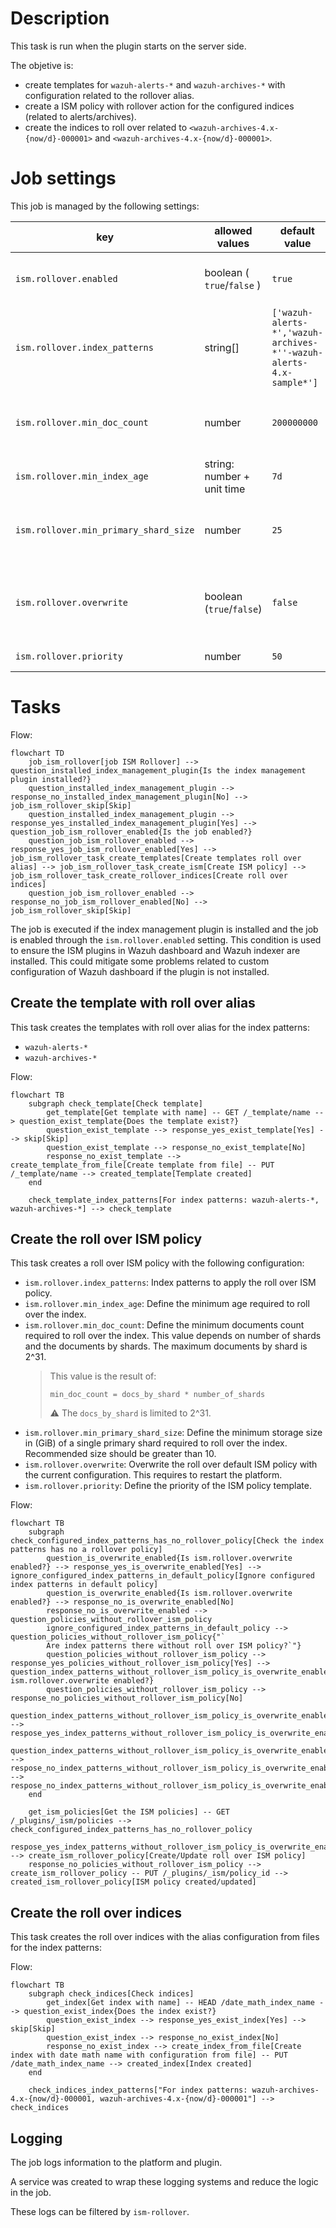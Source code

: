 # Description

This task is run when the plugin starts on the server side.

The objetive is:

- create templates for `wazuh-alerts-*` and `wazuh-archives-*` with configuration related to the rollover alias.
- create a ISM policy with rollover action for the configured indices (related to alerts/archives).
- create the indices to roll over related to `<wazuh-archives-4.x-{now/d}-000001>` and `<wazuh-archives-4.x-{now/d}-000001>`.

# Job settings

This job is managed by the following settings:

| key                                   | allowed values             | default value                                                      | description                                                                                                                                     |
| ------------------------------------- | -------------------------- | ------------------------------------------------------------------ | ----------------------------------------------------------------------------------------------------------------------------------------------- |
| `ism.rollover.enabled`                | boolean ( `true`/`false` ) | `true`                                                             | Enable or disable the task to adding a roll over ISM policy, alias templates and create the rollover indices.                                   |
| `ism.rollover.index_patterns`         | string[]                   | `['wazuh-alerts-*','wazuh-archives-*''-wazuh-alerts-4.x-sample*']` | Index patterns to apply the roll over ISM policy.                                                                                               |
| `ism.rollover.min_doc_count`          | number                     | `200000000`                                                        | Define the minimum documents count required to roll over the index. This value is the results of docs_by_shard \* number_of_shards.             |
| `ism.rollover.min_index_age`          | string: number + unit time | `7d`                                                               | Define the minimum age required to roll over the index.                                                                                         |
| `ism.rollover.min_primary_shard_size` | number                     | `25`                                                               | Define the minimum storage size in (GiB) of a single primary shard required to roll over the index. Recommended size should be greater than 10. |
| `ism.rollover.overwrite`              | boolean (`true`/`false`)   | `false`                                                            | Overwrite the ${ISM_ROLLOVER_POLICY_NAME} ISM policy with the current configuration. This requires to restart ${PLUGIN_PLATFORM_NAME}.          |
| `ism.rollover.priority`               | number                     | `50`                                                               | Define the priority of the ISM policy template.                                                                                                 |

# Tasks

Flow:

```mermaid
flowchart TD
    job_ism_rollover[job ISM Rollover] --> question_installed_index_management_plugin{Is the index management plugin installed?}
    question_installed_index_management_plugin --> response_no_installed_index_management_plugin[No] --> job_ism_rollover_skip[Skip]
    question_installed_index_management_plugin --> response_yes_installed_index_management_plugin[Yes] --> question_job_ism_rollover_enabled{Is the job enabled?}
    question_job_ism_rollover_enabled --> response_yes_job_ism_rollover_enabled[Yes] --> job_ism_rollover_task_create_templates[Create templates roll over alias] --> job_ism_rollover_task_create_ism[Create ISM policy] --> job_ism_rollover_task_create_rollover_indices[Create roll over indices]
    question_job_ism_rollover_enabled --> response_no_job_ism_rollover_enabled[No] --> job_ism_rollover_skip[Skip]
```

The job is executed if the index management plugin is installed and the job is enabled through the `ism.rollover.enabled` setting. This condition is used to ensure the ISM plugins in Wazuh dashboard and Wazuh indexer are installed. This could mitigate some problems related to custom configuration of Wazuh dashboard if the plugin is not installed.

## Create the template with roll over alias

This task creates the templates with roll over alias for the index patterns:

- `wazuh-alerts-*`
- `wazuh-archives-*`

Flow:

```mermaid
flowchart TB
    subgraph check_template[Check template]
        get_template[Get template with name] -- GET /_template/name --> question_exist_template{Does the template exist?}
        question_exist_template --> response_yes_exist_template[Yes] --> skip[Skip]
        question_exist_template --> response_no_exist_template[No]
        response_no_exist_template --> create_template_from_file[Create template from file] -- PUT /_template/name --> created_template[Template created]
    end

    check_template_index_patterns[For index patterns: wazuh-alerts-*, wazuh-archives-*] --> check_template
```

## Create the roll over ISM policy

This task creates a roll over ISM policy with the following configuration:

- `ism.rollover.index_patterns`: Index patterns to apply the roll over ISM policy.
- `ism.rollover.min_index_age`: Define the minimum age required to roll over the index.
- `ism.rollover.min_doc_count`: Define the minimum documents count required to roll over the index. This value depends on number of shards and the documents by shards. The maximum documents by shard is 2^31.
  > This value is the result of:
  >
  > ```
  > min_doc_count = docs_by_shard * number_of_shards
  > ```
  >
  > :warning: The `docs_by_shard` is limited to 2^31.
- `ism.rollover.min_primary_shard_size`: Define the minimum storage size in (GiB) of a single primary shard required to roll over the index. Recommended size should be greater than 10.
- `ism.rollover.overwrite`: Overwrite the roll over default ISM policy with the current configuration. This requires to restart the platform.
- `ism.rollover.priority`: Define the priority of the ISM policy template.

Flow:

```mermaid
flowchart TB
    subgraph check_configured_index_patterns_has_no_rollover_policy[Check the index patterns has no a rollover policy]
        question_is_overwrite_enabled{Is ism.rollover.overwrite enabled?} --> response_yes_is_overwrite_enabled[Yes] --> ignore_configured_index_patterns_in_default_policy[Ignore configured index patterns in default policy]
        question_is_overwrite_enabled{Is ism.rollover.overwrite enabled?} --> response_no_is_overwrite_enabled[No]
        response_no_is_overwrite_enabled --> question_policies_without_rollover_ism_policy
        ignore_configured_index_patterns_in_default_policy -->  question_policies_without_rollover_ism_policy{"`
        Are index patterns there without roll over ISM policy?`"}
        question_policies_without_rollover_ism_policy --> response_yes_policies_without_rollover_ism_policy[Yes] --> question_index_patterns_without_rollover_ism_policy_is_overwrite_enabled{Is ism.rollover.overwrite enabled?}
        question_policies_without_rollover_ism_policy --> response_no_policies_without_rollover_ism_policy[No]
        question_index_patterns_without_rollover_ism_policy_is_overwrite_enabled --> respose_yes_index_patterns_without_rollover_ism_policy_is_overwrite_enabled[Yes]
        question_index_patterns_without_rollover_ism_policy_is_overwrite_enabled --> respose_no_index_patterns_without_rollover_ism_policy_is_overwrite_enabled[No] --> respose_no_index_patterns_without_rollover_ism_policy_is_overwrite_enabled_skip[Skip]
    end

    get_ism_policies[Get the ISM policies] -- GET /_plugins/_ism/policies --> check_configured_index_patterns_has_no_rollover_policy
    respose_yes_index_patterns_without_rollover_ism_policy_is_overwrite_enabled[Yes] --> create_ism_rollover_policy[Create/Update roll over ISM policy]
    response_no_policies_without_rollover_ism_policy --> create_ism_rollover_policy -- PUT /_plugins/_ism/policy_id --> created_ism_rollover_policy[ISM policy created/updated]
```

## Create the roll over indices

This task creates the roll over indices with the alias configuration from files for the index patterns:

Flow:

```mermaid
flowchart TB
    subgraph check_indices[Check indices]
        get_index[Get index with name] -- HEAD /date_math_index_name --> question_exist_index{Does the index exist?}
        question_exist_index --> response_yes_exist_index[Yes] --> skip[Skip]
        question_exist_index --> response_no_exist_index[No]
        response_no_exist_index --> create_index_from_file[Create index with date math name with configuration from file] -- PUT /date_math_index_name --> created_index[Index created]
    end

    check_indices_index_patterns["For index patterns: wazuh-archives-4.x-{now/d}-000001, wazuh-archives-4.x-{now/d}-000001"] --> check_indices
```

## Logging

The job logs information to the platform and plugin.

A service was created to wrap these logging systems and reduce the logic in the job.

These logs can be filtered by `ism-rollover`.
